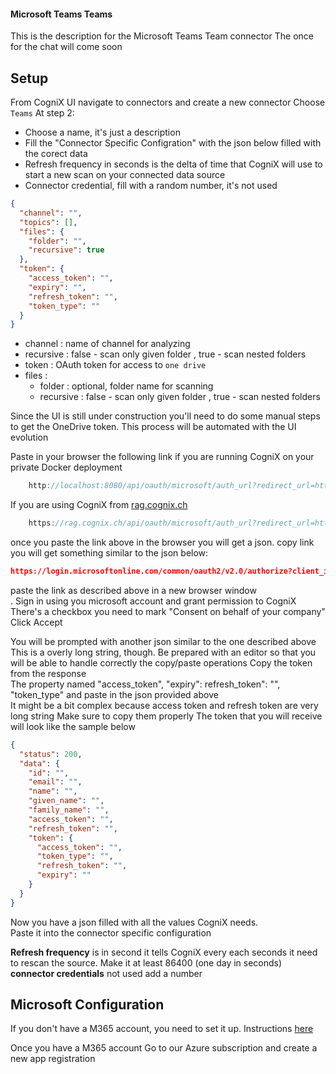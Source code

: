 #### Microsoft Teams Teams 
This is the description for the Microsoft Teams Team connector
The once for the chat will come soon

## Setup 
From CogniX UI navigate to connectors and create a new connector
Choose `Teams`
At step 2:
- Choose a name, it's just a description
- Fill the "Connector Specific Configration" with the json below filled with the corect data
- Refresh frequency in seconds is the delta of time that CogniX will use to start a new scan on your connected data source
- Connector credential, fill with a random number, it's not used

```json
{
  "channel": "",
  "topics": [],
  "files": {
    "folder": "",
    "recursive": true
  },
  "token": {
    "access_token": "",
    "expiry": "",
    "refresh_token": "",
    "token_type": ""
  }
}
```

- channel : name of channel for analyzing
- recursive :  false - scan only given folder , true - scan nested folders
- token : OAuth token for access to ```one drive```
- files : 
  - folder : optional, folder name for scanning
  - recursive :  false - scan only given folder , true - scan nested folders


Since the UI is still under construction you'll need to do some manual steps to get the OneDrive token.
This process will be automated with the UI evolution

Paste in your browser the following link if you are running CogniX on your private Docker deployment
```js
    http://localhost:8080/api/oauth/microsoft/auth_url?redirect_url=http://localhost:8080
```

If you are using CogniX from [rag.cognix.ch](https://rag.cognix.ch)
```js
    https://rag.cognix.ch/api/oauth/microsoft/auth_url?redirect_url=https://rag.cognix.ch
```

once you paste the link above in the browser you will get a json. copy link <br/>
you will get something similar to the json below:<br/>

```json
https://login.microsoftonline.com/common/oauth2/v2.0/authorize?client_id=<id>>&scope=offline_access Files.Read.All Sites.ReadWrite.All&response_type=code&redirect_uri=http://localhost:8080/api/oauth/microsoft/callback
```

paste the link as described above in a new browser window <br/>. 
Sign in using you microsoft account and grant permission to CogniX<br/>
There's a checkbox you need to mark "Consent on behalf of your company"<br/>
Click Accept <br/>

You will be prompted with another json similar to the one described above<br/>
This is a overly long string, though.
Be prepared with an editor so that you will be able to handle correctly the copy/paste operations
Copy the token from the response<br/>
The property named "access_token", "expiry": refresh_token": "", "token_type" and paste in the json provided above <br/>
It might be a bit complex because access token and refresh token are very long string
Make sure to copy them properly
The token that you will receive will look like the sample below

```json
{
  "status": 200,
  "data": {
    "id": "",
    "email": "",
    "name": "",
    "given_name": "",
    "family_name": "",
    "access_token": "",
    "refresh_token": "",
    "token": {
      "access_token": "",
      "token_type": "",
      "refresh_token": "",
      "expiry": ""
    }
  }
}
```

Now you have a json filled with all the values CogniX needs.<br/>
Paste it into the connector specific configuration <br/>

**Refresh frequency** is in second it tells CogniX every each seconds it need to rescan the source.
Make it at least 86400 (one day in seconds) <br/>
**connector credentials**
not used add a number

## Microsoft Configuration
If you don't have a M365 account, you need to set it up. Instructions [here](https://learn.microsoft.com/en-us/microsoft-365/admin/simplified-signup/signup-business-standard?view=o365-worldwide#sign-up-for-microsoft-365-for-business)

Once you have a M365 account
Go to our Azure subscription and create a new app registration

